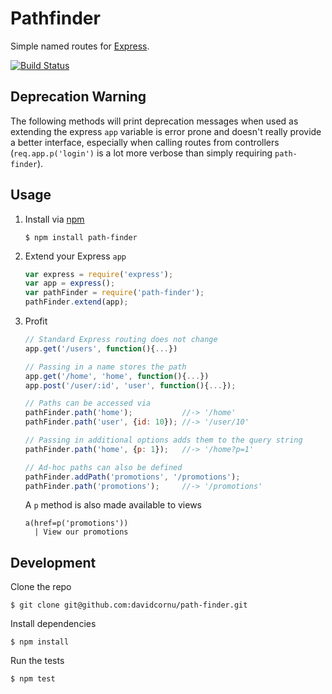 # Pathfinder

Simple named routes for [Express](https://github.com/visionmedia/express).

[![Build Status](https://api.travis-ci.org/davidcornu/path-finder.png)](https://travis-ci.org/davidcornu/path-finder)

## Deprecation Warning

The following methods will print deprecation messages when used as extending the
express `app` variable is error prone and doesn't really provide a better interface,
especially when calling routes from controllers (`req.app.p('login')` is a lot
more verbose than simply requiring `path-finder`).

## Usage

1. Install via [npm](https://npmjs.org)

    ```
    $ npm install path-finder
    ```

2. Extend your Express `app`

    ```javascript
    var express = require('express');
    var app = express();
    var pathFinder = require('path-finder');
    pathFinder.extend(app);
    ```

3. Profit

    ```javascript
    // Standard Express routing does not change
    app.get('/users', function(){...})

    // Passing in a name stores the path
    app.get('/home', 'home', function(){...})
    app.post('/user/:id', 'user', function(){...});

    // Paths can be accessed via
    pathFinder.path('home');           //-> '/home'
    pathFinder.path('user', {id: 10}); //-> '/user/10'

    // Passing in additional options adds them to the query string
    pathFinder.path('home', {p: 1});   //-> '/home?p=1'

    // Ad-hoc paths can also be defined
    pathFinder.addPath('promotions', '/promotions');
    pathFinder.path('promotions');     //-> '/promotions'
    ```

    A `p` method is also made available to views

    ```
    a(href=p('promotions'))
      | View our promotions
    ```

## Development

Clone the repo

```
$ git clone git@github.com:davidcornu/path-finder.git
```

Install dependencies

```
$ npm install
```

Run the tests

```
$ npm test
```
